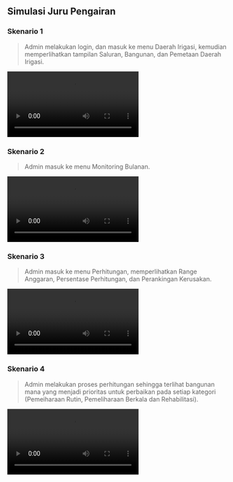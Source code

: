 ## Simulasi Juru Pengairan
### Skenario 1
> Admin melakukan login, dan masuk ke menu Daerah Irigasi, kemudian memperlihatkan tampilan Saluran, Bangunan, dan Pemetaan Daerah Irigasi.

![Simulasi Skenario 1](media/admin-skenario-1.mp4 ':include :type=video controls height=500px')

### Skenario 2
> Admin masuk ke menu Monitoring Bulanan.

![Simulasi Skenario 2](media/admin-skenario-2.mp4 ':include :type=video controls height=500px')

### Skenario 3
> Admin masuk ke menu Perhitungan, memperlihatkan Range Anggaran, Persentase Perhitungan, dan Perankingan Kerusakan.

![Simulasi Skenario 3](media/admin-skenario-3.mp4 ':include :type=video controls height=500px')

### Skenario 4
> Admin melakukan proses perhitungan sehingga terlihat bangunan mana yang menjadi prioritas untuk perbaikan pada setiap kategori (Pemeiharaan Rutin, Pemeliharaan Berkala dan Rehabilitasi).

![Simulasi Skenario 4](media/admin-skenario-4.mp4 ':include :type=video controls height=500px')

